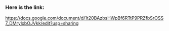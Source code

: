 ### Here is the link:
https://docs.google.com/document/d/1t20BAzbsHWpBf6RTtP9PRZfbSrOSS7_DMrylxbOJVkk/edit?usp=sharing

